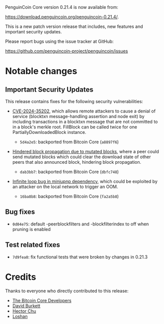 PenguinCoin Core version 0.21.4 is now available from:

 <https://download.penguincoin.org/penguincoin-0.21.4/>.

This is a new patch version release that includes, new features and important security updates.

Please report bugs using the issue tracker at GitHub:

  <https://github.com/penguincoin-project/penguincoin/issues>

Notable changes
===============

Important Security Updates
--------------------------

This release contains fixes for the following security vulnerabilities:

- [CVE-2024-35202](https://www.cvedetails.com/cve/CVE-2024-35202/),
which allows remote attackers to cause a denial of service (blocktxn message-handling assertion and node exit)
by including transactions in a blocktxn message that are not committed to in a block's merkle root.
FillBlock can be called twice for one PartiallyDownloadedBlock instance.
  - `5d4a2e5`: backported from Bitcoin Core (`a8897f6`)

- [Hindered block propagation due to mutated blocks](https://bitcoincore.org/en/2024/10/08/disclose-mutated-blocks-hindering-propagation/),
where a peer could send mutated blocks which could clear the download state of other peers that also announced block, hindering block propagation.
  - `dab3bb7`: backported from Bitcoin Core (`dbfc748`)

- [Infinite loop bug in miniupnp dependency](https://bitcoincore.org/en/2024/07/31/disclose-upnp-oom/),
which could be exploited by an attacker on the local network to trigger an OOM.
  - `16ba8b8`: backported from Bitcoin Core (`fa2a5b8`)

Bug fixes
---------
- `0d04e75`: default -peerblockfilters and -blockfilterindex to off when pruning is enabled

Test related fixes
------------------
- `7d9fea0`: fix functional tests that were broken by changes in 0.21.3

Credits
=======

Thanks to everyone who directly contributed to this release:

- [The Bitcoin Core Developers](https://github.com/bitcoin/bitcoin/)
- [David Burkett](https://github.com/DavidBurkett/)
- [Hector Chu](https://github.com/hectorchu)
- [Loshan](https://github.com/losh11)
